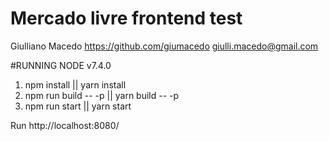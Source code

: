 # Mercado livre frontend test

Giulliano Macedo
https://github.com/giumacedo
giulli.macedo@gmail.com

#RUNNING
NODE v7.4.0

1. npm install || yarn install
2. npm run build -- -p || yarn build -- -p
3. npm run start || yarn start


Run http://localhost:8080/


